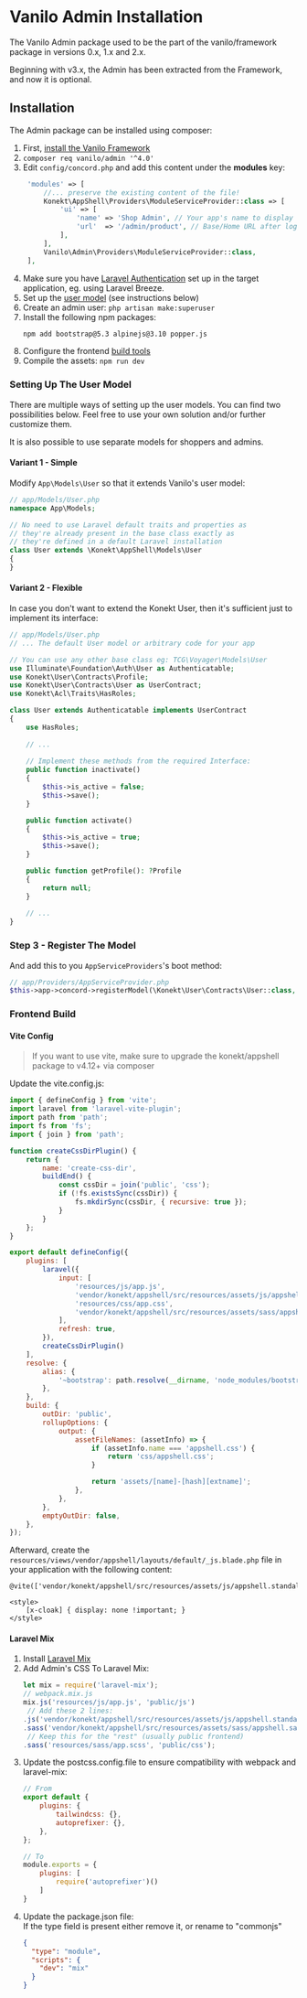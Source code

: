 # Vanilo Admin Installation

The Vanilo Admin package used to be the part of the vanilo/framework package in versions 0.x, 1.x and 2.x.

Beginning with v3.x, the Admin has been extracted from the Framework, and now it is optional.

## Installation

The Admin package can be installed using composer:

1. First, [install the Vanilo Framework](/docs/{{version}}/installation)
2. `composer req vanilo/admin '^4.0'`
3. Edit `config/concord.php` and add this content under the **modules** key:
   ```php
    'modules' => [
        //... preserve the existing content of the file!
        Konekt\AppShell\Providers\ModuleServiceProvider::class => [
            'ui' => [
                'name' => 'Shop Admin', // Your app's name to display on admin
                'url'  => '/admin/product', // Base/Home URL after login (eg. dashboard)
            ],
        ],
        Vanilo\Admin\Providers\ModuleServiceProvider::class,  
    ],
   ```
4. Make sure you have [Laravel Authentication](https://laravel.com/docs/10.x/authentication) set up in the target application, eg. using Laravel Breeze.
5. Set up the [user model](#setting-up-the-user-model) (see instructions below)
6. Create an admin user: `php artisan make:superuser`
7. Install the following npm packages: 
   ```bash
   npm add bootstrap@5.3 alpinejs@3.10 popper.js
   ```
8. Configure the frontend [build tools](#frontend-build)
9. Compile the assets: `npm run dev`

### Setting Up The User Model

There are multiple ways of setting up the user models. You can find two possibilities below.
Feel free to use your own solution and/or further customize them.

It is also possible to use separate models for shoppers and admins.

#### Variant 1 - Simple

Modify `App\Models\User` so that it extends Vanilo's user model:

```php
// app/Models/User.php
namespace App\Models;

// No need to use Laravel default traits and properties as
// they're already present in the base class exactly as
// they're defined in a default Laravel installation
class User extends \Konekt\AppShell\Models\User
{
}
```

#### Variant 2 - Flexible

In case you don't want to extend the Konekt User, then it's sufficient just to implement its
interface:

```php
// app/Models/User.php
// ... The default User model or arbitrary code for your app

// You can use any other base class eg: TCG\Voyager\Models\User
use Illuminate\Foundation\Auth\User as Authenticatable;
use Konekt\User\Contracts\Profile;
use Konekt\User\Contracts\User as UserContract;
use Konekt\Acl\Traits\HasRoles;

class User extends Authenticatable implements UserContract
{
    use HasRoles;
    
    // ...
    
    // Implement these methods from the required Interface:
    public function inactivate()
    {
        $this->is_active = false;
        $this->save();
    }

    public function activate()
    {
        $this->is_active = true;
        $this->save();
    }

    public function getProfile(): ?Profile
    {
        return null;
    }
    
    // ...
}
```

### Step 3 - Register The Model

And add this to you `AppServiceProviders`'s boot method:

```php
// app/Providers/AppServiceProvider.php
$this->app->concord->registerModel(\Konekt\User\Contracts\User::class, \App\Models\User::class);
```

### Frontend Build

#### Vite Config

> If you want to use vite, make sure to upgrade the konekt/appshell package to v4.12+ via composer

Update the vite.config.js:

```javascript
import { defineConfig } from 'vite';
import laravel from 'laravel-vite-plugin';
import path from 'path';
import fs from 'fs';
import { join } from 'path';

function createCssDirPlugin() {
    return {
        name: 'create-css-dir',
        buildEnd() {
            const cssDir = join('public', 'css');
            if (!fs.existsSync(cssDir)) {
                fs.mkdirSync(cssDir, { recursive: true });
            }
        }
    };
}

export default defineConfig({
    plugins: [
        laravel({
            input: [
                'resources/js/app.js',
                'vendor/konekt/appshell/src/resources/assets/js/appshell.standalone.esm.js',
                'resources/css/app.css',
                'vendor/konekt/appshell/src/resources/assets/sass/appshell.sass',
            ],
            refresh: true,
        }),
        createCssDirPlugin()
    ],
    resolve: {
        alias: {
            '~bootstrap': path.resolve(__dirname, 'node_modules/bootstrap'),
        },
    },
    build: {
        outDir: 'public',
        rollupOptions: {
            output: {
                assetFileNames: (assetInfo) => {
                    if (assetInfo.name === 'appshell.css') {
                        return 'css/appshell.css';
                    }

                    return 'assets/[name]-[hash][extname]';
                },
            },
        },
        emptyOutDir: false,
    },
});
```

Afterward, create the `resources/views/vendor/appshell/layouts/default/_js.blade.php` file in your application with the following content:

```blade
@vite(['vendor/konekt/appshell/src/resources/assets/js/appshell.standalone.esm.js'])

<style>
    [x-cloak] { display: none !important; }
</style>
```

#### Laravel Mix

1. Install [Laravel Mix](https://laravel-mix.com/docs/6.0/installation)
2. Add Admin's CSS To Laravel Mix:    
   ```javascript
   let mix = require('laravel-mix');
   // webpack.mix.js
   mix.js('resources/js/app.js', 'public/js')
    // Add these 2 lines:
   .js('vendor/konekt/appshell/src/resources/assets/js/appshell.standalone.js', 'public/js/appshell.js')
   .sass('vendor/konekt/appshell/src/resources/assets/sass/appshell.sass', 'public/css')
    // Keep this for the "rest" (usually public frontend)
   .sass('resources/sass/app.scss', 'public/css');
   ```
3. Update the postcss.config.file to ensure compatibility with webpack and laravel-mix:      
    ```javascript
    // From
    export default {
        plugins: {
            tailwindcss: {},
            autoprefixer: {},
        },
    };
    
    // To
    module.exports = {
        plugins: [
            require('autoprefixer')()
        ]
    }
    ```
4. Update the package.json file:  
   If the type field is present either remove it, or rename to "commonjs"    
    ```json
    {
      "type": "module", 
      "scripts": {
        "dev": "mix"
      }
    }
    ```
